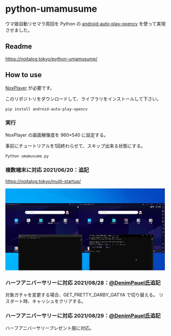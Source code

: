 # python-umamusume
ウマ娘自動リセマラ周回を Python の [android-auto-play-opencv](https://github.com/noitaro/android-auto-play-opencv "android-auto-play-opencv") を使って実現させました。

## Readme
https://noitalog.tokyo/python-umamusume/

## How to use
[NoxPlayer](https://jp.bignox.com/ "NoxPlayer") が必要です。

このリポジトリをダウンロードして、ライブラリをインストールして下さい。
```
pip install android-auto-play-opencv
```

### 実行
NoxPlayer の画面解像度を 960×540 に設定する。

事前にチュートリアルを1回終わらせて、スキップ出来る状態にする。
```
Python umamusume.py
```

### 複数端末に対応 2021/06/20：追記
https://noitalog.tokyo/multi-startup/

![](multi-startup.gif)

### ハーフアニバーサリーに対応 2021/08/28：[@DenimPauel氏](https://github.com/DenimPauel)追記
対象ガチャを変更する場合、GET_PRETTY_DARBY_GATYA で切り替える。
リスタート時、キャッシュをクリアする。

### ハーフアニバーサリーに対応 2021/08/29：[@DenimPauel氏](https://github.com/DenimPauel)追記
ハーフアニバーサリープレゼント服に対応。
